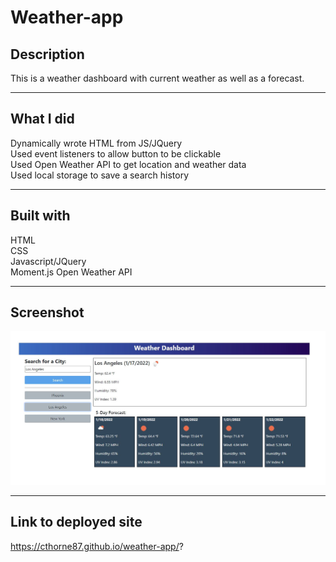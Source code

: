 # Weather-app


## Description

This is a weather dashboard with current weather as well as a forecast.

---

## What I did

Dynamically wrote HTML from JS/JQuery  
Used event listeners to allow button to be clickable  
Used Open Weather API to get location and weather data  
Used local storage to save a search history  

---

## Built with
HTML  
CSS  
Javascript/JQuery  
Moment.js
Open Weather API

---

## Screenshot

![FrontPage](https://github.com/cthorne87/weather-app/blob/main/assets/screenshot/weather.JPG?raw=true)

---

## Link to deployed site

https://cthorne87.github.io/weather-app/?
